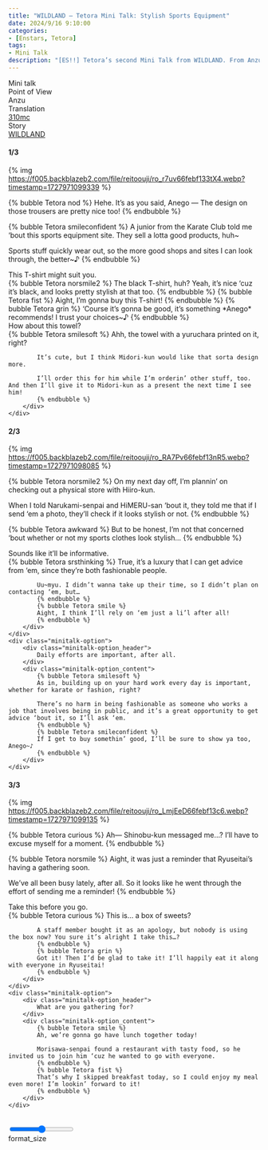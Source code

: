 ```yaml
---
title: "WILDLAND – Tetora Mini Talk: Stylish Sports Equipment"
date: 2024/9/16 9:10:00
categories:
- [Enstars, Tetora]
tags:
- Mini Talk
description: "[ES!!] Tetora’s second Mini Talk from WILDLAND. From Anzu’s POV."
---
```

<div class="three-wrapper" style="--storyColor:#5ac189;--storyColor-rgb:90,193,137;--storyColor-h:147.4;--storyColor-s:45.4%;--storyColor-l:55.5%;">
    <div class="info-area">
        <div class="info">
            <div class="info-item characters">
                <div class="label">
                    Mini talk
                </div>
                <div class="value">
					<a href="/categories/Enstars/Tetora" character="Tetora"></a>
                </div>
            </div>
            <div class="info-item one">
                <div class="label">
                    Point of View
                </div>
                <div class="value">
                    Anzu
                </div>
            </div>
            <div class="info-item two">
                <div class="label">
                    Translation
                </div>
                <div class="value">
                    <a href="/about">310mc</a>
                </div>
            </div>
            <div class="info-item three">
                <div class="label">
                   Story
                </div>
                <div class="value">
                    <a href="/wildland">WILDLAND</a>
                </div>
            </div>
        </div>
    </div>
</div>

<!-- more -->

#### <div mt="rare"></div> 1/3

{% img https://f005.backblazeb2.com/file/reitoouji/ro_r7uv66febf133tX4.webp?timestamp=1727971099339 %}

{% bubble Tetora nod %}
Hehe. It’s as you said, Anego — The design on those trousers are pretty nice too!
{% endbubble %}

{% bubble Tetora smileconfident %}
A junior from the Karate Club told me ‘bout this sports equipment site. They sell a lotta good products, huh~

Sports stuff quickly wear out, so the more good shops and sites I can look through, the better~♪
{% endbubble %}

<div class="minitalk" character="Anzu">
    <div class="minitalk-option">
        <div class="minitalk-option_header">
            This T-shirt might suit you.
        </div>
        <div class="minitalk-option_content">
            {% bubble Tetora norsmile2 %}
            The black T-shirt, huh? Yeah, it’s nice ‘cuz it’s black, and looks pretty stylish at that too.
            {% endbubble %}
            {% bubble Tetora fist %}
            Aight, I’m gonna buy this T-shirt!
            {% endbubble %}
            {% bubble Tetora grin %}
            ‘Course it’s gonna be good, it’s something *Anego* recommends! I trust your choices~♪
			{% endbubble %}
        </div>
    </div>
    <div class="minitalk-option">
        <div class="minitalk-option_header">
            How about this towel?
        </div>
        <div class="minitalk-option_content">
            {% bubble Tetora smilesoft %}
            Ahh, the towel with a yuruchara printed on it, right?

            It’s cute, but I think Midori-kun would like that sorta design more.

            I’ll order this for him while I’m orderin’ other stuff, too. And then I’ll give it to Midori-kun as a present the next time I see him!
			{% endbubble %}
        </div>
    </div>
</div>

#### <div mt="rare"></div> 2/3

{% img https://f005.backblazeb2.com/file/reitoouji/ro_RA7Pv66febf13nR5.webp?timestamp=1727971098085 %}

{% bubble Tetora norsmile2 %}
On my next day off, I’m plannin’ on checking out a physical store with Hiiro-kun.

When I told Narukami-senpai and HiMERU-san ‘bout it, they told me that if I send ‘em a photo, they’ll check if it looks stylish or not.
{% endbubble %}

{% bubble Tetora awkward %}
But to be honest, I’m not that concerned ‘bout whether or not my sports clothes look stylish…
{% endbubble %}

<div class="minitalk" character="Anzu">
    <div class="minitalk-option">
        <div class="minitalk-option_header">
            Sounds like it’ll be informative.
        </div>
        <div class="minitalk-option_content">
            {% bubble Tetora srsthinking %}
            True, it’s a luxury that I can get advice from ‘em, since they’re both fashionable people.

            Uu~myu. I didn’t wanna take up their time, so I didn’t plan on contacting ‘em, but…
            {% endbubble %}
            {% bubble Tetora smile %}
            Aight, I think I’ll rely on ‘em just a li’l after all!
			{% endbubble %}
        </div>
    </div>
    <div class="minitalk-option">
        <div class="minitalk-option_header">
            Daily efforts are important, after all.
        </div>
        <div class="minitalk-option_content">
            {% bubble Tetora smilesoft %}
            As in, building up on your hard work every day is important, whether for karate or fashion, right?

            There’s no harm in being fashionable as someone who works a job that involves being in public, and it’s a great opportunity to get advice ‘bout it, so I’ll ask ‘em.
            {% endbubble %}
            {% bubble Tetora smileconfident %}
            If I get to buy somethin’ good, I’ll be sure to show ya too, Anego~♪
			{% endbubble %}
        </div>
    </div>
</div>

#### <div mt="rare"></div> 3/3

{% img https://f005.backblazeb2.com/file/reitoouji/ro_LmjEeD66febf13c6.webp?timestamp=1727971099135 %}

{% bubble Tetora curious %}
Ah— Shinobu-kun messaged me…? I’ll have to excuse myself for a moment.
{% endbubble %}

{% bubble Tetora norsmile %}
Aight, it was just a reminder that Ryuseitai’s having a gathering soon.

We’ve all been busy lately, after all. So it looks like he went through the effort of sending me a reminder!
{% endbubble %}

<div class="minitalk" character="Anzu">
    <div class="minitalk-option">
        <div class="minitalk-option_header">
            Take this before you go.
        </div>
        <div class="minitalk-option_content">
            {% bubble Tetora curious %}
            This is… a box of sweets?

            A staff member bought it as an apology, but nobody is using the box now? You sure it’s alright I take this…?
            {% endbubble %}
            {% bubble Tetora grin %}
            Got it! Then I’d be glad to take it! I’ll happily eat it along with everyone in Ryuseitai!
			{% endbubble %}
        </div>
    </div>
    <div class="minitalk-option">
        <div class="minitalk-option_header">
            What are you gathering for?
        </div>
        <div class="minitalk-option_content">
            {% bubble Tetora smile %}
            Ah, we’re gonna go have lunch together today!

            Morisawa-senpai found a restaurant with tasty food, so he invited us to join him ‘cuz he wanted to go with everyone.
            {% endbubble %}
            {% bubble Tetora fist %}
            That’s why I skipped breakfast today, so I could enjoy my meal even more! I’m lookin’ forward to it!
			{% endbubble %}
        </div>
    </div>
</div>
<br>
<div class="navigation2">
    <div class="toolbar-wrapper">
        <div class="slider-container">
            <input type="range" min="1" max="5" value="3" class="slider">
        </div>
        <div class="toolbar">
            <a target="_blank" href="/translations" class="home-button" title="Translations Masterlist"><i class="fa fa-home"></i></a>
            <a href="/wildland/minitalk/tetora_1" title="Tetora Mini Talk: Generosity In Everyday Life"><i class="fa fa-arrow-left"></i></a>
            <div class="toolbar__section">
                <a id="sliderDrop">
                    <span class="material-icons-round" title="Text Size">format_size</span>
                </a>
            </div>
            <a target="_blank" href="/wildland#Mini-Talks" title="Index"><i class="fa fa-star"></i></a>
            <a href="#top" class="top-arrow" title="Back to Top"><i class="fa fa-arrow-up"></i></a>
        </div>
    </div>
</div>